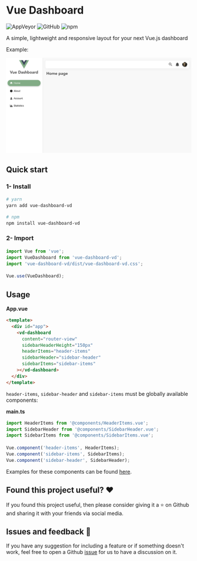 # Vue Dashboard

![AppVeyor](https://img.shields.io/appveyor/build/SebastienBtr/vue-dashboard)
![GitHub](https://img.shields.io/github/license/SebastienBtr/vue-dashboard)
![npm](https://img.shields.io/npm/v/vue-dashboard-vd)

A simple, lightweight and responsive layout for your next Vue.js dashboard

Example:

![](example.png)

## Quick start

### 1- Install
``` bash
# yarn
yarn add vue-dashboard-vd
```
``` bash
# npm
npm install vue-dashboard-vd
```
### 2- Import
``` javascript
import Vue from 'vue';
import VueDashboard from 'vue-dashboard-vd';
import 'vue-dashboard-vd/dist/vue-dashboard-vd.css';

Vue.use(VueDashboard);
```

## Usage

**App.vue**
``` html
<template>
  <div id="app">
    <vd-dashboard
      content="router-view"
      sidebarHeaderHeight="150px"
      headerItems="header-items"
      sidebarHeader="sidebar-header"
      sidebarItems="sidebar-items"
    ></vd-dashboard>
  </div>
</template>
```
`header-items`, `sidebar-header` and `sidebar-items` must be globally available components:

**main.ts**
``` javascript
import HeaderItems from '@components/HeaderItems.vue';
import SidebarHeader from '@components/SidebarHeader.vue';
import SidebarItems from '@components/SidebarItems.vue';

Vue.component('header-items', HeaderItems);
Vue.component('sidebar-items', SidebarItems);
Vue.component('sidebar-header', SidebarHeader);
```

Examples for these components can be found [here](https://github.com/SebastienBtr/vue-dashboard/blob/master/src/example/components).

## Found this project useful? ❤️
If you found this project useful, then please consider giving it a ⭐️ on Github and sharing it with your friends via social media.

## Issues and feedback 💭
If you have any suggestion for including a feature or if something doesn't work, feel free to open a Github [issue](https://github.com/SebastienBtr/vue-dashboard/issues) for us to have a discussion on it.